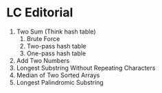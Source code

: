 # LC Editorial

1. Two Sum (Think hash table)
   1. Brute Force
   2. Two-pass hash table
   3. One-pass hash table
2. Add Two Numbers
3. Longest Substring Without Repeating Characters
4. Median of Two Sorted Arrays
5. Longest Palindromic Substring
